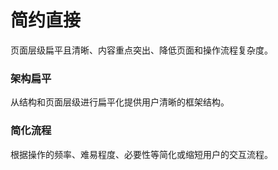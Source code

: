 # 简约直接

页面层级扁平且清晰、内容重点突出、降低页面和操作流程复杂度。

### 架构扁平

从结构和页面层级进行扁平化提供用户清晰的框架结构。

### 简化流程

根据操作的频率、难易程度、必要性等简化或缩短用户的交互流程。
